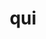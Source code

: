 ---
title: qui
meaning: who
ch: [three, mt, mt1thru4, ss, ss3]
pos: pronounthird
abbgender: (m.)
abbgender2: (masc.)
gender: (masculine)
declension: second
six: y
---